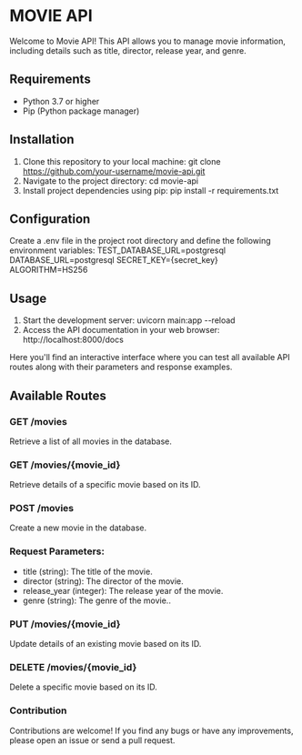# MOVIE API

Welcome to Movie API! This API allows you to manage movie information, including details such as title, director, release year, and genre.

## Requirements

- Python 3.7 or higher
- Pip (Python package manager)

## Installation

1. Clone this repository to your local machine:
   git clone https://github.com/your-username/movie-api.git
2. Navigate to the project directory:
   cd movie-api
3. Install project dependencies using pip:
   pip install -r requirements.txt


## Configuration

Create a .env file in the project root directory and define the following environment variables:
TEST_DATABASE_URL=postgresql
DATABASE_URL=postgresql
SECRET_KEY={secret_key}
ALGORITHM=HS256

## Usage

1. Start the development server:
   uvicorn main:app --reload
2. Access the API documentation in your web browser:
   http://localhost:8000/docs

Here you'll find an interactive interface where you can test all available API routes along with their parameters and response examples.

## Available Routes
### GET /movies
Retrieve a list of all movies in the database.
### GET /movies/{movie_id}
Retrieve details of a specific movie based on its ID.
### POST /movies
Create a new movie in the database.
### Request Parameters:
- title (string): The title of the movie.
- director (string): The director of the movie.
- release_year (integer): The release year of the movie.
- genre (string): The genre of the movie..
### PUT /movies/{movie_id}
Update details of an existing movie based on its ID.
### DELETE /movies/{movie_id}
Delete a specific movie based on its ID.

### Contribution
Contributions are welcome! If you find any bugs or have any improvements, please open an issue or send a pull request.

